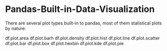 # Pandas-Built-in-Data-Visualization

There are several plot types built-in to pandas, most of them statistical plots by nature:

df.plot.area
df.plot.barh
df.plot.density
df.plot.hist
df.plot.line
df.plot.scatter
df.plot.bar
df.plot.box
df.plot.hexbin
df.plot.kde
df.plot.pie
